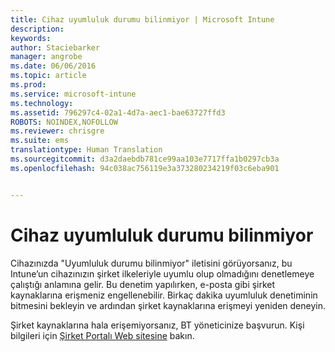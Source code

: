 ```yaml
---
title: Cihaz uyumluluk durumu bilinmiyor | Microsoft Intune
description: 
keywords: 
author: Staciebarker
manager: angrobe
ms.date: 06/06/2016
ms.topic: article
ms.prod: 
ms.service: microsoft-intune
ms.technology: 
ms.assetid: 796297c4-02a1-4d7a-aec1-bae63727ffd3
ROBOTS: NOINDEX,NOFOLLOW
ms.reviewer: chrisgre
ms.suite: ems
translationtype: Human Translation
ms.sourcegitcommit: d3a2daebdb781ce99aa103e7717ffa1b0297cb3a
ms.openlocfilehash: 94c038ac756119e3a373280234219f03c6eba901


---
```



# Cihaz uyumluluk durumu bilinmiyor

Cihazınızda "Uyumluluk durumu bilinmiyor" iletisini görüyorsanız, bu Intune’un cihazınızın şirket ilkeleriyle uyumlu olup olmadığını denetlemeye çalıştığı anlamına gelir. Bu denetim yapılırken, e-posta gibi şirket kaynaklarına erişmeniz engellenebilir. Birkaç dakika uyumluluk denetiminin bitmesini bekleyin ve ardından şirket kaynaklarına erişmeyi yeniden deneyin.

Şirket kaynaklarına hala erişemiyorsanız, BT yöneticinize başvurun. Kişi bilgileri için [Şirket Portalı Web sitesine](http://portal.manage.microsoft.com) bakın.



<!--HONumber=Aug16_HO4-->


